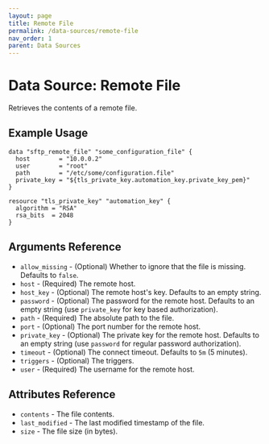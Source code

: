 ```yaml
---
layout: page
title: Remote File
permalink: /data-sources/remote-file
nav_order: 1
parent: Data Sources
---
```


# Data Source: Remote File

Retrieves the contents of a remote file.

## Example Usage

```
data "sftp_remote_file" "some_configuration_file" {
  host        = "10.0.0.2"
  user        = "root"
  path        = "/etc/some/configuration.file"
  private_key = "${tls_private_key.automation_key.private_key_pem}"
}

resource "tls_private_key" "automation_key" {
  algorithm = "RSA"
  rsa_bits  = 2048
}
```

## Arguments Reference

* `allow_missing` - (Optional) Whether to ignore that the file is missing. Defaults to `false`.
* `host` - (Required) The remote host.
* `host_key` - (Optional) The remote host's key. Defaults to an empty string.
* `password` - (Optional) The password for the remote host. Defaults to an empty string (use `private_key` for key based authorization).
* `path` - (Required) The absolute path to the file.
* `port` - (Optional) The port number for the remote host.
* `private_key` - (Optional) The private key for the remote host. Defaults to an empty string (use `password` for regular password authorization).
* `timeout` - (Optional) The connect timeout. Defaults to `5m` (5 minutes).
* `triggers` - (Optional) The triggers.
* `user` - (Required) The username for the remote host.

## Attributes Reference

* `contents` - The file contents.
* `last_modified` - The last modified timestamp of the file.
* `size` - The file size (in bytes).
